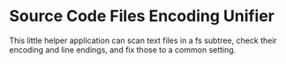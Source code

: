 # Source Code Files Encoding Unifier #

This little helper application can scan text files in a fs subtree, check their encoding and line endings, and fix those to a common setting.
